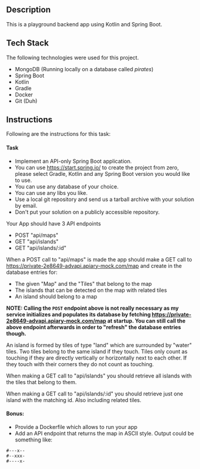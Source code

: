 Description
------------
This is a playground backend app using Kotlin and Spring Boot.

Tech Stack
-----------
The following technologies were used for this project.

* MongoDB (Running locally on a database called _pirates_)
* Spring Boot
* Kotlin
* Gradle
* Docker
* Git (Duh)

Instructions
-------------
Following are the instructions for this task:
 
#### Task
* Implement an API-only Spring Boot application.
* You can use https://start.spring.io/ to create the project from zero, please select Gradle, Kotlin and any Spring Boot version you would like to use.
* You can use any database of your choice.
* You can use any libs you like.
* Use a local git repository and send us a tarball archive with your solution by email.
* Don't put your solution on a publicly accessible repository.

Your App should have 3 API endpoints 
- POST "api/maps"
- GET "api/islands" 
- GET "api/islands/:id" 
 
When a POST call to "api/maps" is made the app should make a GET call to https://private-2e8649-advapi.apiary-mock.com/map
and create in the database entries for: 
- The given "Map" and the "Tiles" that belong to the map 
- The islands that can be detected on the map with related tiles 
- An island should belong to a map

**NOTE: Calling the `POST` endpoint above is not really necessary as my service initializes and populates its database by fetching https://private-2e8649-advapi.apiary-mock.com/map at startup. You can still call the above endpoint afterwards in order to "refresh" the database entries though.**
 
An island is formed by tiles of type "land" which are surrounded by "water" tiles. Two tiles belong to the same island if they touch.
Tiles only count as touching if they are directly vertically or horizontally next to each other. If they touch with their corners they do not count as touching.  
 
When making a GET call to "api/islands" you should retrieve all islands with the tiles that belong to them. 
 
When making a GET call to "api/islands/:id" you should retrieve just one island with the matching id. Also including related tiles. 

#### Bonus:
- Provide a Dockerfile which allows to run your app  
- Add an API endpoint that returns the map in ASCII style. Output could be something like: 

```
#---x-- 
#--xxx- 
#----x-
```
